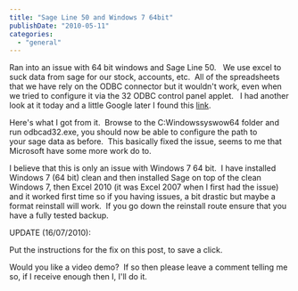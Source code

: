 ```yaml
---
title: "Sage Line 50 and Windows 7 64bit"
publishDate: "2010-05-11"
categories: 
  - "general"
---
```


Ran into an issue with 64 bit windows and Sage Line 50.   We use excel to suck data from sage for our stock, accounts, etc.  All of the spreadsheets that we have rely on the ODBC connector but it wouldn't work, even when we tried to configure it via the 32 ODBC control panel applet.   I had another look at it today and a little Google later I found this [link](https://postgresqldbnews.blogspot.com/2008/03/32-bit-odbc-drivers-in-vista-64.html).

Here's what I got from it.  Browse to the C:Windowssyswow64 folder and run odbcad32.exe, you should now be able to configure the path to your sage data as before.  This basically fixed the issue, seems to me that Microsoft have some more work do to.

I believe that this is only an issue with Windows 7 64 bit.  I have installed Windows 7 (64 bit) clean and then installed Sage on top of the clean Windows 7, then Excel 2010 (it was Excel 2007 when I first had the issue) and it worked first time so if you having issues, a bit drastic but maybe a format reinstall will work.  If you go down the reinstall route ensure that you have a fully tested backup.

UPDATE (16/07/2010):

Put the instructions for the fix on this post, to save a click.

Would you like a video demo?  If so then please leave a comment telling me so, if I receive enough then I, I'll do it.
